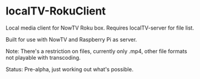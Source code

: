 localTV-RokuClient
==================
Local media client for NowTV Roku box. Requires localTV-server for file list.

Built for use with NowTV and Raspberry Pi as server.

Note: There's a restriction on files, currently only .mp4, other file formats not playable with transcoding.

Status: Pre-alpha, just working out what's possible.
